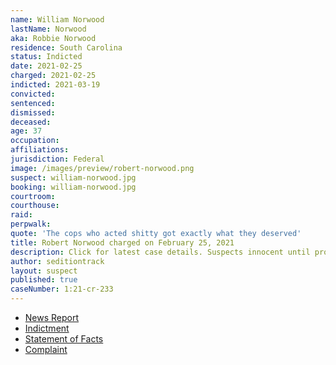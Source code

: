 ```yaml
---
name: William Norwood
lastName: Norwood
aka: Robbie Norwood
residence: South Carolina
status: Indicted
date: 2021-02-25
charged: 2021-02-25
indicted: 2021-03-19
convicted: 
sentenced: 
dismissed: 
deceased:
age: 37
occupation:
affiliations:
jurisdiction: Federal
image: /images/preview/robert-norwood.png
suspect: william-norwood.jpg
booking: william-norwood.jpg
courtroom:
courthouse:
raid:
perpwalk:
quote: 'The cops who acted shitty got exactly what they deserved'
title: Robert Norwood charged on February 25, 2021
description: Click for latest case details. Suspects innocent until proven guilty.
author: seditiontrack
layout: suspect
published: true
caseNumber: 1:21-cr-233
---
```

- [News Report](https://www.nbcnews.com/news/us-news/south-carolina-man-charged-capitol-riot-bragged-he-dressed-antifa-n1259298)
- [Indictment](https://www.justice.gov/usao-dc/case-multi-defendant/file/1378266/download)
- [Statement of Facts](https://www.justice.gov/usao-dc/case-multi-defendant/file/1379061/download)
- [Complaint](https://www.justice.gov/usao-dc/case-multi-defendant/file/1379066/download)
